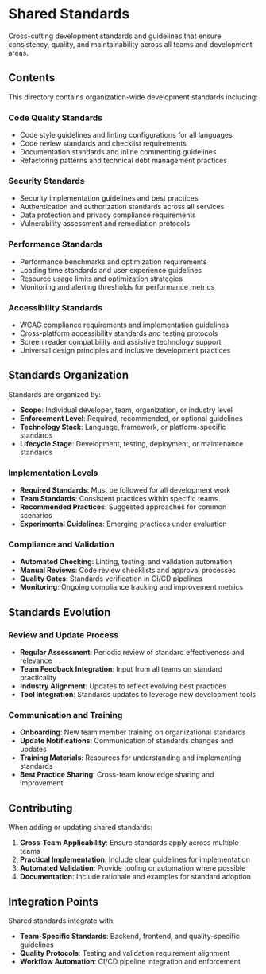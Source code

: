 # Shared Standards

Cross-cutting development standards and guidelines that ensure consistency, quality, and maintainability across all teams and development areas.

## Contents

This directory contains organization-wide development standards including:

### Code Quality Standards

- Code style guidelines and linting configurations for all languages
- Code review standards and checklist requirements
- Documentation standards and inline commenting guidelines
- Refactoring patterns and technical debt management practices

### Security Standards

- Security implementation guidelines and best practices
- Authentication and authorization standards across all services
- Data protection and privacy compliance requirements
- Vulnerability assessment and remediation protocols

### Performance Standards

- Performance benchmarks and optimization requirements
- Loading time standards and user experience guidelines
- Resource usage limits and optimization strategies
- Monitoring and alerting thresholds for performance metrics

### Accessibility Standards

- WCAG compliance requirements and implementation guidelines
- Cross-platform accessibility standards and testing protocols
- Screen reader compatibility and assistive technology support
- Universal design principles and inclusive development practices

## Standards Organization

Standards are organized by:

- **Scope**: Individual developer, team, organization, or industry level
- **Enforcement Level**: Required, recommended, or optional guidelines
- **Technology Stack**: Language, framework, or platform-specific standards
- **Lifecycle Stage**: Development, testing, deployment, or maintenance standards

### Implementation Levels

- **Required Standards**: Must be followed for all development work
- **Team Standards**: Consistent practices within specific teams
- **Recommended Practices**: Suggested approaches for common scenarios
- **Experimental Guidelines**: Emerging practices under evaluation

### Compliance and Validation

- **Automated Checking**: Linting, testing, and validation automation
- **Manual Reviews**: Code review checklists and approval processes
- **Quality Gates**: Standards verification in CI/CD pipelines
- **Monitoring**: Ongoing compliance tracking and improvement metrics

## Standards Evolution

### Review and Update Process

- **Regular Assessment**: Periodic review of standard effectiveness and relevance
- **Team Feedback Integration**: Input from all teams on standard practicality
- **Industry Alignment**: Updates to reflect evolving best practices
- **Tool Integration**: Standards updates to leverage new development tools

### Communication and Training

- **Onboarding**: New team member training on organizational standards
- **Update Notifications**: Communication of standards changes and updates
- **Training Materials**: Resources for understanding and implementing standards
- **Best Practice Sharing**: Cross-team knowledge sharing and improvement

## Contributing

When adding or updating shared standards:

1. **Cross-Team Applicability**: Ensure standards apply across multiple teams
2. **Practical Implementation**: Include clear guidelines for implementation
3. **Automated Validation**: Provide tooling or automation where possible
4. **Documentation**: Include rationale and examples for standard adoption

## Integration Points

Shared standards integrate with:

- **Team-Specific Standards**: Backend, frontend, and quality-specific guidelines
- **Quality Protocols**: Testing and validation requirement alignment
- **Workflow Automation**: CI/CD pipeline integration and enforcement
